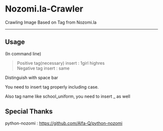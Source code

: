 # Nozomi.la-Crawler
Crawling Image Based on Tag from Nozomi.la

***
## Usage
(In command line)

>Positive tag(necessary) insert : 1girl highres   
>Negative tag insert : same

Distinguish with space bar

You need to insert tag properly including case.

Also tag name like school_uniform, you need to insert _ as well


## Special Thanks

python-nozomi : <https://github.com/Alfa-Q/python-nozomi>
